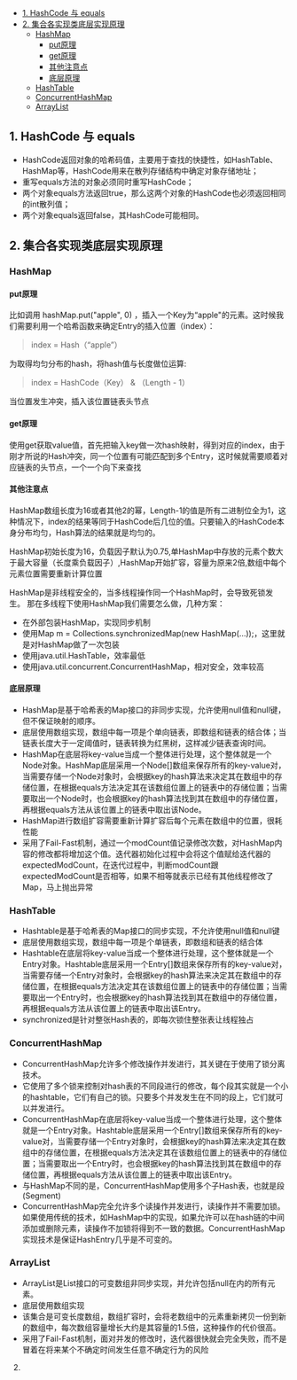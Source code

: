 <!--
author: jimmy
head:
date: 2016-12-1
title: 各集合实现类原理
tags: java 集合
images: http://pingodata.qiniudn.com/cube2.jpg
category: java
status: publish
summary: 记录各集合实现类原理，查看源码学习
-->


<!-- @import "[TOC]" {cmd="toc" depthFrom=1 depthTo=6 orderedList=0} -->
<!-- code_chunk_output -->

* [1. HashCode 与 equals](#1-hashcode-与-equals)
* [2. 集合各实现类底层实现原理](#2-集合各实现类底层实现原理)
	* [HashMap](#hashmap)
		* [put原理](#put原理)
		* [get原理](#get原理)
		* [其他注意点](#其他注意点)
		* [底层原理](#底层原理)
	* [HashTable](#hashtable)
	* [ConcurrentHashMap](#concurrenthashmap)
	* [ArrayList](#arraylist)

<!-- /code_chunk_output -->

## 1. HashCode 与 equals
+ HashCode返回对象的哈希码值，主要用于查找的快捷性，如HashTable、HashMap等，HashCode用来在散列存储结构中确定对象存储地址；
+ 重写equals方法的对象必须同时重写HashCode；
+ 两个对象equals方法返回true，那么这两个对象的HashCode也必须返回相同的int散列值；
+ 两个对象equals返回false，其HashCode可能相同。

## 2. 集合各实现类底层实现原理
### HashMap
#### put原理
比如调用 hashMap.put("apple", 0) ，插入一个Key为“apple"的元素。这时候我们需要利用一个哈希函数来确定Entry的插入位置（index）：
> index =  Hash（“apple”）

为取得均匀分布的hash，将hash值与长度做位运算:
>index =  HashCode（Key） &  （Length - 1）

当位置发生冲突，插入该位置链表头节点

#### get原理
使用get获取value值，首先把输入key做一次hash映射，得到对应的index，由于刚才所说的Hash冲突，同一个位置有可能匹配到多个Entry，这时候就需要顺着对应链表的头节点，一个一个向下来查找

#### 其他注意点
HashMap数组长度为16或者其他2的幂，Length-1的值是所有二进制位全为1，这种情况下，index的结果等同于HashCode后几位的值。只要输入的HashCode本身分布均匀，Hash算法的结果就是均匀的。

HashMap初始长度为16，负载因子默认为0.75,单HashMap中存放的元素个数大于最大容量（长度乘负载因子）,HashMap开始扩容，容量为原来2倍,数组中每个元素位置需要重新计算位置

HashMap是非线程安全的，当多线程操作同一个HashMap时，会导致死锁发生。
那在多线程下使用HashMap我们需要怎么做，几种方案：
+ 在外部包装HashMap，实现同步机制
+ 使用Map m = Collections.synchronizedMap(new HashMap(...));，这里就是对HashMap做了一次包装
+ 使用java.util.HashTable，效率最低
+ 使用java.util.concurrent.ConcurrentHashMap，相对安全，效率较高

#### 底层原理
+ HashMap是基于哈希表的Map接口的非同步实现，允许使用null值和null键，但不保证映射的顺序。
+ 底层使用数组实现，数组中每一项是个单向链表，即数组和链表的结合体；当链表长度大于一定阈值时，链表转换为红黑树，这样减少链表查询时间。
+ HashMap在底层将key-value当成一个整体进行处理，这个整体就是一个Node对象。HashMap底层采用一个Node[]数组来保存所有的key-value对，当需要存储一个Node对象时，会根据key的hash算法来决定其在数组中的存储位置，在根据equals方法决定其在该数组位置上的链表中的存储位置；当需要取出一个Node时，也会根据key的hash算法找到其在数组中的存储位置，再根据equals方法从该位置上的链表中取出该Node。
+ HashMap进行数组扩容需要重新计算扩容后每个元素在数组中的位置，很耗性能
+ 采用了Fail-Fast机制，通过一个modCount值记录修改次数，对HashMap内容的修改都将增加这个值。迭代器初始化过程中会将这个值赋给迭代器的expectedModCount，在迭代过程中，判断modCount跟expectedModCount是否相等，如果不相等就表示已经有其他线程修改了Map，马上抛出异常

### HashTable
+ Hashtable是基于哈希表的Map接口的同步实现，不允许使用null值和null键
+ 底层使用数组实现，数组中每一项是个单链表，即数组和链表的结合体
+ Hashtable在底层将key-value当成一个整体进行处理，这个整体就是一个Entry对象。Hashtable底层采用一个Entry[]数组来保存所有的key-value对，当需要存储一个Entry对象时，会根据key的hash算法来决定其在数组中的存储位置，在根据equals方法决定其在该数组位置上的链表中的存储位置；当需要取出一个Entry时，也会根据key的hash算法找到其在数组中的存储位置，再根据equals方法从该位置上的链表中取出该Entry。
+ synchronized是针对整张Hash表的，即每次锁住整张表让线程独占


### ConcurrentHashMap
+ ConcurrentHashMap允许多个修改操作并发进行，其关键在于使用了锁分离技术。
+ 它使用了多个锁来控制对hash表的不同段进行的修改，每个段其实就是一个小的hashtable，它们有自己的锁。只要多个并发发生在不同的段上，它们就可以并发进行。
+ ConcurrentHashMap在底层将key-value当成一个整体进行处理，这个整体就是一个Entry对象。Hashtable底层采用一个Entry[]数组来保存所有的key-value对，当需要存储一个Entry对象时，会根据key的hash算法来决定其在数组中的存储位置，在根据equals方法决定其在该数组位置上的链表中的存储位置；当需要取出一个Entry时，也会根据key的hash算法找到其在数组中的存储位置，再根据equals方法从该位置上的链表中取出该Entry。
+ 与HashMap不同的是，ConcurrentHashMap使用多个子Hash表，也就是段(Segment)
+ ConcurrentHashMap完全允许多个读操作并发进行，读操作并不需要加锁。如果使用传统的技术，如HashMap中的实现，如果允许可以在hash链的中间添加或删除元素，读操作不加锁将得到不一致的数据。ConcurrentHashMap实现技术是保证HashEntry几乎是不可变的。

### ArrayList
+ ArrayList是List接口的可变数组非同步实现，并允许包括null在内的所有元素。
+ 底层使用数组实现
+ 该集合是可变长度数组，数组扩容时，会将老数组中的元素重新拷贝一份到新的数组中，每次数组容量增长大约是其容量的1.5倍，这种操作的代价很高。
+ 采用了Fail-Fast机制，面对并发的修改时，迭代器很快就会完全失败，而不是冒着在将来某个不确定时间发生任意不确定行为的风险


2.
